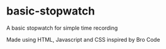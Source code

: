 # basic-stopwatch

A basic stopwatch for simple time recording

Made using HTML, Javascript and CSS
inspired by Bro Code
